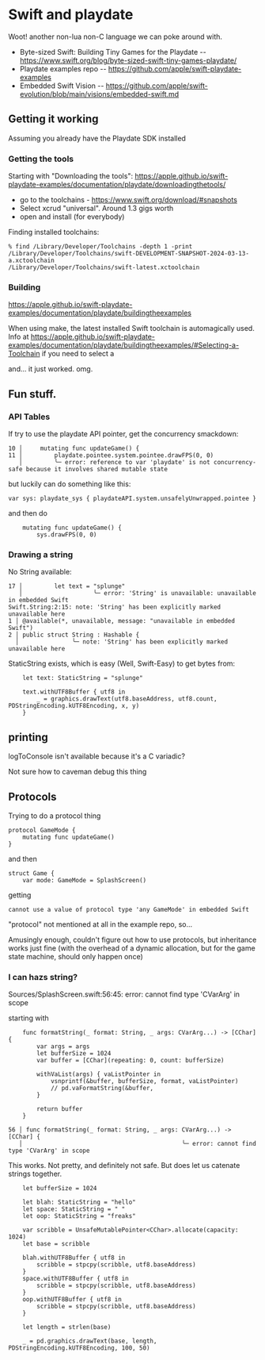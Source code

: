 # Swift and playdate

Woot! another non-lua non-C language we can poke around with.

* Byte-sized Swift: Building Tiny Games for the Playdate -- https://www.swift.org/blog/byte-sized-swift-tiny-games-playdate/
* Playdate examples repo -- https://github.com/apple/swift-playdate-examples
* Embedded Swift Vision -- https://github.com/apple/swift-evolution/blob/main/visions/embedded-swift.md

## Getting it working

Assuming you already have the Playdate SDK installed

### Getting the tools

Starting with "Downloading the tools": 
https://apple.github.io/swift-playdate-examples/documentation/playdate/downloadingthetools/

* go to the toolchains - https://www.swift.org/download/#snapshots
* Select xcrud "universal".  Around 1.3 gigs worth
* open and install (for everybody)

Finding installed toolchains:

```
% find /Library/Developer/Toolchains -depth 1 -print
/Library/Developer/Toolchains/swift-DEVELOPMENT-SNAPSHOT-2024-03-13-a.xctoolchain
/Library/Developer/Toolchains/swift-latest.xctoolchain
```

### Building

https://apple.github.io/swift-playdate-examples/documentation/playdate/buildingtheexamples

When using make, the latest installed Swift toolchain is automagically used.  Info at https://apple.github.io/swift-playdate-examples/documentation/playdate/buildingtheexamples/#Selecting-a-Toolchain if you need to select a 

and... it just worked.  omg.


## Fun stuff.

### API Tables

If try to use the playdate API pointer, get the concurrency smackdown:

```
10 │     mutating func updateGame() {
11 │         playdate.pointee.system.pointee.drawFPS(0, 0)
   │         ╰─ error: reference to var 'playdate' is not concurrency-safe because it involves shared mutable state
```

but luckily can do something like this:

```
var sys: playdate_sys { playdateAPI.system.unsafelyUnwrapped.pointee }
```

and then do

```
    mutating func updateGame() {
        sys.drawFPS(0, 0)
```

### Drawing a string

No String available:

```
17 │         let text = "splunge"
   │                    ╰─ error: 'String' is unavailable: unavailable in embedded Swift
Swift.String:2:15: note: 'String' has been explicitly marked unavailable here
1 │ @available(*, unavailable, message: "unavailable in embedded Swift")
2 │ public struct String : Hashable {
  │               ╰─ note: 'String' has been explicitly marked unavailable here
```

StaticString exists, which is easy (Well, Swift-Easy) to get bytes from:

```
    let text: StaticString = "splunge"
        
    text.withUTF8Buffer { utf8 in
        _ = graphics.drawText(utf8.baseAddress, utf8.count, PDStringEncoding.kUTF8Encoding, x, y)
    }
```

## printing

logToConsole isn't available because it's a C variadic?

Not sure how to caveman debug this thing

## Protocols

Trying to do a protocol thing

```
protocol GameMode {
    mutating func updateGame()
}
```

and then

```
struct Game {
    var mode: GameMode = SplashScreen()
```

getting

```
cannot use a value of protocol type 'any GameMode' in embedded Swift
```

"protocol" not mentioned at all in the example repo, so...

Amusingly enough, couldn't figure out how to use protocols, but inheritance
works just fine (with the overhead of a dynamic allocation, but for the
game state machine, should only happen once)


### I can hazs string?

Sources/SplashScreen.swift:56:45: error: cannot find type 'CVarArg' in scope

starting with

```
    func formatString(_ format: String, _ args: CVarArg...) -> [CChar] {
        var args = args
        let bufferSize = 1024
        var buffer = [CChar](repeating: 0, count: bufferSize)
        
        withVaList(args) { vaListPointer in
            vsnprintf(&buffer, bufferSize, format, vaListPointer)
            // pd.vaFormatString(&buffer, 
        }
        
        return buffer
    }
```

```
56 │ func formatString(_ format: String, _ args: CVarArg...) -> [CChar] {
   │                                             ╰─ error: cannot find type 'CVarArg' in scope
```

This works.  Not pretty, and definitely not safe.  But does let us catenate
strings together.

```
    let bufferSize = 1024

    let blah: StaticString = "hello"
    let space: StaticString = " "
    let oop: StaticString = "freaks"

    var scribble = UnsafeMutablePointer<CChar>.allocate(capacity: 1024)
    let base = scribble

    blah.withUTF8Buffer { utf8 in
        scribble = stpcpy(scribble, utf8.baseAddress)
    }
    space.withUTF8Buffer { utf8 in
        scribble = stpcpy(scribble, utf8.baseAddress)
    }
    oop.withUTF8Buffer { utf8 in
        scribble = stpcpy(scribble, utf8.baseAddress)
    }

    let length = strlen(base)

    _ = pd.graphics.drawText(base, length, PDStringEncoding.kUTF8Encoding, 100, 50)
```


